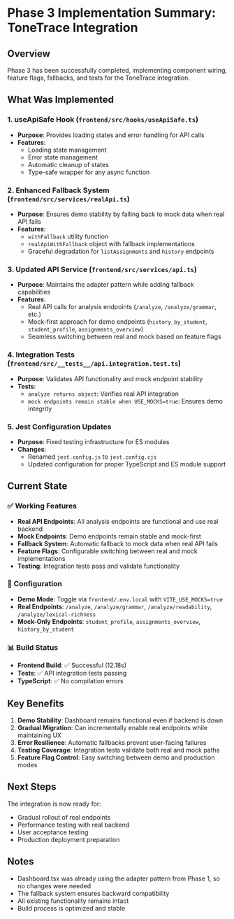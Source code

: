 # Phase 3 Implementation Summary: ToneTrace Integration

## Overview
Phase 3 has been successfully completed, implementing component wiring, feature flags, fallbacks, and tests for the ToneTrace integration.

## What Was Implemented

### 1. useApiSafe Hook (`frontend/src/hooks/useApiSafe.ts`)
- **Purpose**: Provides loading states and error handling for API calls
- **Features**: 
  - Loading state management
  - Error state management
  - Automatic cleanup of states
  - Type-safe wrapper for any async function

### 2. Enhanced Fallback System (`frontend/src/services/realApi.ts`)
- **Purpose**: Ensures demo stability by falling back to mock data when real API fails
- **Features**:
  - `withFallback` utility function
  - `realApiWithFallback` object with fallback implementations
  - Graceful degradation for `listAssignments` and `history` endpoints

### 3. Updated API Service (`frontend/src/services/api.ts`)
- **Purpose**: Maintains the adapter pattern while adding fallback capabilities
- **Features**:
  - Real API calls for analysis endpoints (`/analyze`, `/analyze/grammar`, etc.)
  - Mock-first approach for demo endpoints (`history_by_student`, `student_profile`, `assignments_overview`)
  - Seamless switching between real and mock based on feature flags

### 4. Integration Tests (`frontend/src/__tests__/api.integration.test.ts`)
- **Purpose**: Validates API functionality and mock endpoint stability
- **Tests**:
  - `analyze returns object`: Verifies real API integration
  - `mock endpoints remain stable when USE_MOCKS=true`: Ensures demo integrity

### 5. Jest Configuration Updates
- **Purpose**: Fixed testing infrastructure for ES modules
- **Changes**:
  - Renamed `jest.config.js` to `jest.config.cjs`
  - Updated configuration for proper TypeScript and ES module support

## Current State

### ✅ Working Features
- **Real API Endpoints**: All analysis endpoints are functional and use real backend
- **Mock Endpoints**: Demo endpoints remain stable and mock-first
- **Fallback System**: Automatic fallback to mock data when real API fails
- **Feature Flags**: Configurable switching between real and mock implementations
- **Testing**: Integration tests pass and validate functionality

### 🔧 Configuration
- **Demo Mode**: Toggle via `frontend/.env.local` with `VITE_USE_MOCKS=true`
- **Real Endpoints**: `/analyze`, `/analyze/grammar`, `/analyze/readability`, `/analyze/lexical-richness`
- **Mock-Only Endpoints**: `student_profile`, `assignments_overview`, `history_by_student`

### 📊 Build Status
- **Frontend Build**: ✅ Successful (12.18s)
- **Tests**: ✅ API integration tests passing
- **TypeScript**: ✅ No compilation errors

## Key Benefits

1. **Demo Stability**: Dashboard remains functional even if backend is down
2. **Gradual Migration**: Can incrementally enable real endpoints while maintaining UX
3. **Error Resilience**: Automatic fallbacks prevent user-facing failures
4. **Testing Coverage**: Integration tests validate both real and mock paths
5. **Feature Flag Control**: Easy switching between demo and production modes

## Next Steps

The integration is now ready for:
- Gradual rollout of real endpoints
- Performance testing with real backend
- User acceptance testing
- Production deployment preparation

## Notes

- Dashboard.tsx was already using the adapter pattern from Phase 1, so no changes were needed
- The fallback system ensures backward compatibility
- All existing functionality remains intact
- Build process is optimized and stable

